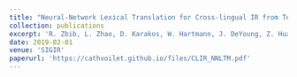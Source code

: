 ```yaml
---
title: "Neural-Network Lexical Translation for Cross-lingual IR from Text and Speech"
collection: publications
excerpt: 'R. Zbib, L. Zhao, D. Karakos, W. Hartmann, J. DeYoung, Z. Huang, Z. Jiang, N. Rivkin, L. Zhang, R. Schwartz, J. Makhoul'
date: 2019-02-01
venue: 'SIGIR'
paperurl: 'https://cathvoilet.github.io/files/CLIR_NNLTM.pdf'
---
```


